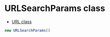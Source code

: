 # URLSearchParams class

- [URL class](https://url.spec.whatwg.org/#interface-urlsearchparams)

```js
new URLSearchParams()
```
